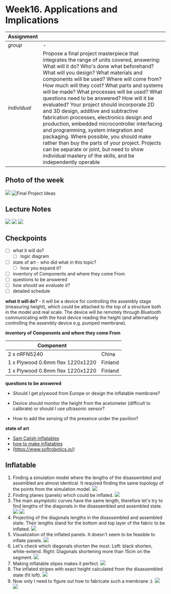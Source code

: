 # **Week16.** Applications and Implications

|Assignment    |                          |
| ----------- | ------------------------------------ |
| *group*       |    - |
| *individual*      |        Propose a final project masterpiece that integrates the range of units covered, answering: What will it do? Who's done what beforehand? What will you design? What materials and components will be used? Where will come from? How much will they cost? What parts and systems will be made? What processes will be used? What questions need to be answered? How will it be evaluated? Your project should incorporate 2D and 3D design, additive and subtractive fabrication processes, electronics design and production, embedded microcontroller interfacing and programming, system integration and packaging. Where possible, you should make rather than buy the parts of your project. Projects can be separate or joint, but need to show individual mastery of the skills, and be independently operable |


## Photo of the week

![](../images/week16/photo-of-the-week16.png)
![Final Project Ideas](../images/final-project/final10.png)

## Lecture Notes

![](../images/week16/week16.png)
![](../images/week16/week162.png)
![](../images/week16/week163.png)

## Checkpoints
- [ ] what it will do?
    * [ ] logic diagram
- [ ] state of art - who did what in this topic?
    * [ ] how you expand it?
- [ ] inventory of Components and where they come From
- [ ] questions to be answered
- [ ] *how should we evaluate it?*
- [ ] detailed schedule

**what it will do?** - it will be a device for controlling the assembly stage (measuring height), which could be attached to the top of a structure both in the model and real scale. The device will be remotely through Bluetooth communicating with the host device reading the height (and alternatively controlling the assembly device e.g. pumped membrane).


 **inventory of Components and where they come From**

 | Component   |                          |
 | ----------- | ------------------------------------ |
 | 2 x nRFN5240     |   China |
 | 1 x Plywood 0.6mm flex 1220x1220 | Finland|
 | 1 x Plywood 0.8mm flex 1220x1220 | Finland|

 **questions to be answered**

- Should I get plywood from Europe or design the inflatable membrane?

- Device should monitor the height from the acetometer (difficult to calibrate) or should I use ultrasonic sensor?

- How to add the sensing of the presence under the pavilion?

 **state of art**

 - [Sam Calish inflatables](http://fab.cba.mit.edu/classes/863.12/people/calisch/inflate/inflate.html)
 - [how to make inflatables](https://www.instructables.com/Giant-Inflatable-Robot/)
 - (https://www.softrobotics.io/)

## Inflatable
1. Finding a simulation model where the lengths of the disassembled and assembled are almost identical. It required finding the same topology of the points from the simulation model.
![](../images/week16/week164.png)
2. Finding planes (panels) which could be inflated.
![](../images/week16/week165.png)
3. The main asymptotic curves have the same length, therefore let's try to find lengths of the diagonals in the disassembled and assembled state.
![](../images/week16/week166.png)
![](../images/week16/week167.png)
4. Projecting of the diagonals lengths in the disassembled and assembled state. Their lengths stand for the bottom and top layer of the fabric to be inflated.
![](../images/week16/week168.png)
5. Visualization of the inflated panels. It doesn't seem to be feasible to inflate panels.
![](../images/week16/week169.png)
6. Let's check which diagonals shorten the most. Left: black shorten, white-extend. Right: Diagonals shortening more than 15cm on the segment.
![](../images/week16/week1610.png)
7. Making inflatable stipes makes it perfect.
![](../images/week16/week1611.png)
8. The inflated stripes with exact height calculated from the disassembled state (fit loft).
![](../images/week16/week1612.png)
9. Now only I need to figure out how to fabricate such a membrane :).
![](../images/week16/untitled.92.jpg)
![](../images/week16/untitled.93.jpg)
